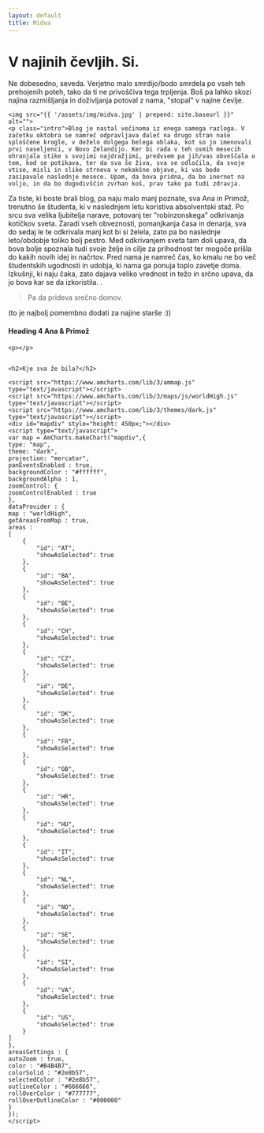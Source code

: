 ```yaml
---
layout: default
title: Midva
---
```


<div class="post">
	<h1 class="pageTitle">V najinih čevljih. Si.
</h1>
<p class="intro"><span class="dropcap">N</span>e dobesedno, seveda. Verjetno malo smrdijo/bodo smrdela  po vseh teh prehojenih poteh, tako da ti ne privoščiva tega trpljenja. Boš pa lahko skozi najina razmišljanja in doživljanja potoval z nama, "stopal" v najine čevlje.
</p>

	<img src="{{ '/assets/img/midva.jpg' | prepend: site.baseurl }}" alt=""> 
	<p class="intro">Blog je nastal večinoma iz enega samega razloga. V začetku oktobra se namreč odpravljava daleč na drugo stran naše sploščene krogle, v deželo dolgega belega oblaka, kot so jo imenovali prvi naseljenci, v Novo Zelandijo. Ker bi rada v teh osmih mesecih  ohranjala stike s svojimi najdražjimi, predvsem pa jih/vas obveščala o tem, kod se potikava, ter da sva še živa, sva se odločila, da svoje vtise, misli in slike strneva v nekakšne objave, ki vas bodo zasipavale naslednje mesece. Upam, da bova pridna, da bo inernet na voljo, in da bo dogodivščin zvrhan koš, prav tako pa tudi zdravja.

Za tiste, ki boste brali blog, pa naju malo manj poznate, sva Ana in Primož, trenutno še študenta, ki v naslednjem letu koristiva absolventski staž. Po srcu sva velika ljubitelja narave,  potovanj ter "robinzonskega" odkrivanja kotičkov sveta. Zaradi vseh obveznosti, pomanjkanja časa in denarja, sva do sedaj le te odkrivala manj kot bi si želela, zato pa bo naslednje leto/obdobje toliko bolj pestro. Med odkrivanjem sveta tam doli upava, da bova bolje spoznala tudi svoje želje in cilje za prihodnost ter mogoče prišla do kakih novih idej in načrtov. Pred nama je namreč čas, ko kmalu ne bo več študentskih ugodnosti in udobja, ki nama ga ponuja toplo zavetje doma. Izkušnji, ki naju čaka, zato dajava veliko vrednost in težo in srčno upava, da jo bova kar se da izkoristila.
.</p>

<blockquote>Pa da prideva srečno domov.</blockquote>
(to je  najbolj pomembno dodati za najine starše :))

#### Heading 4 Ana & Primož

	<p></p>


    <h2>Kje sva že bila?</h2>

    <script src="https://www.amcharts.com/lib/3/ammap.js" type="text/javascript"></script>
    <script src="https://www.amcharts.com/lib/3/maps/js/worldHigh.js" type="text/javascript"></script>
    <script src="https://www.amcharts.com/lib/3/themes/dark.js" type="text/javascript"></script>
    <div id="mapdiv" style="height: 450px;"></div>
    <script type="text/javascript">
    var map = AmCharts.makeChart("mapdiv",{
    type: "map",
    theme: "dark",
    projection: "mercator",
    panEventsEnabled : true,
    backgroundColor : "#ffffff",
    backgroundAlpha : 1,
    zoomControl: {
    zoomControlEnabled : true
    },
    dataProvider : {
    map : "worldHigh",
    getAreasFromMap : true,
    areas :
    [
        {
            "id": "AT",
            "showAsSelected": true
        },
        {
            "id": "BA",
            "showAsSelected": true
        },
        {
            "id": "BE",
            "showAsSelected": true
        },
        {
            "id": "CH",
            "showAsSelected": true
        },
        {
            "id": "CZ",
            "showAsSelected": true
        },
        {
            "id": "DE",
            "showAsSelected": true
        },
        {
            "id": "DK",
            "showAsSelected": true
        },
        {
            "id": "FR",
            "showAsSelected": true
        },
        {
            "id": "GB",
            "showAsSelected": true
        },
        {
            "id": "HR",
            "showAsSelected": true
        },
        {
            "id": "HU",
            "showAsSelected": true
        },
        {
            "id": "IT",
            "showAsSelected": true
        },
        {
            "id": "NL",
            "showAsSelected": true
        },
        {
            "id": "NO",
            "showAsSelected": true
        },
        {
            "id": "SE",
            "showAsSelected": true
        },
        {
            "id": "SI",
            "showAsSelected": true
        },
        {
            "id": "VA",
            "showAsSelected": true
        },
        {
            "id": "US",
            "showAsSelected": true
        }
    ]
    },
    areasSettings : {
    autoZoom : true,
    color : "#B4B4B7",
    colorSolid : "#2e8b57",
    selectedColor : "#2e8b57",
    outlineColor : "#666666",
    rollOverColor : "#777777",
    rollOverOutlineColor : "#000000"
    }
    });
    </script>

</div>
